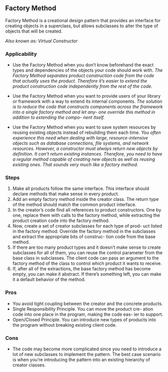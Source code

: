## Factory Method
Factory Method is a creational design pattern that provides an interface for creating objects in a superclass, but allows subclasses to alter the type of objects that will be created.

_Also known as: Virtual Constructor_

### Applicability
- Use the Factory Method when you don’t know beforehand the exact types and dependencies of the objects your code should work with.
_The Factory Method separates product construction code from the code that actually uses the product. Therefore it’s easier to extend the product construction code independently from the rest of the code._

- Use the Factory Method when you want to provide users of your library or framework with a way to extend its internal components.
_The solution is to reduce the code that constructs components across the framework into a single factory method and let any- one override this method in addition to extending the compo- nent itself._

- Use the Factory Method when you want to save system resources by reusing existing objects instead of rebuilding them each time.
_You often experience this need when dealing with large, resource-intensive objects such as database connections, file systems, and network resources._
_However, a constructor must always return new objects by definition. It can’t return existing instances._
_Therefore, you need to have a regular method capable of creating new objects as well as reusing existing ones. That sounds very much like a factory method._

### Steps
1. Make all products follow the same interface. This interface
should declare methods that make sense in every product.
2. Add an empty factory method inside the creator class. The return type of the method should match the common product interface.
3. In the creator’s code find all references to product constructors. One by one, replace them with calls to the factory method, while extracting the product creation code into the factory method.
4. Now, create a set of creator subclasses for each type of prod- uct listed in the factory method. Override the factory method in the subclasses and extract the appropriate bits of construc- tion code from the base method.
5. If there are too many product types and it doesn’t make sense to create subclasses for all of them, you can reuse the control parameter from the base class in subclasses. The client code can pass an argument to the factory method of the class to control which product it wants to receive.
6. If, after all of the extractions, the base factory method has become empty, you can make it abstract. If there’s something left, you can make it a default behavior of the method.

### Pros
* You avoid tight coupling between the creator and the concrete
products.
* Single Responsibility Principle. You can move the product cre- ation code into one place in the program, making the code eas- ier to support.
* Open/Closed Principle. You can introduce new types of products into the program without breaking existing client code.

### Cons
* The code may become more complicated since you need to introduce a lot of new subclasses to implement the pattern. The best case scenario is when you’re introducing the pattern into an existing hierarchy of creator classes.